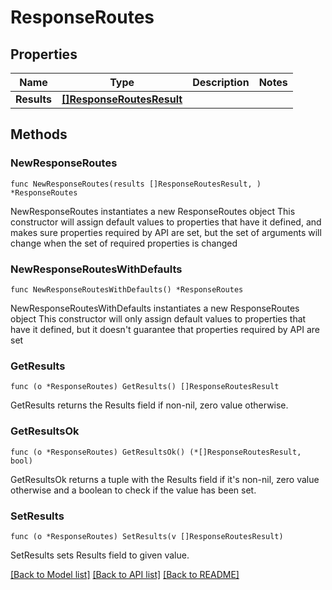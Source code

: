 # ResponseRoutes

## Properties

Name | Type | Description | Notes
------------ | ------------- | ------------- | -------------
**Results** | [**[]ResponseRoutesResult**](ResponseRoutesResult.md) |  | 

## Methods

### NewResponseRoutes

`func NewResponseRoutes(results []ResponseRoutesResult, ) *ResponseRoutes`

NewResponseRoutes instantiates a new ResponseRoutes object
This constructor will assign default values to properties that have it defined,
and makes sure properties required by API are set, but the set of arguments
will change when the set of required properties is changed

### NewResponseRoutesWithDefaults

`func NewResponseRoutesWithDefaults() *ResponseRoutes`

NewResponseRoutesWithDefaults instantiates a new ResponseRoutes object
This constructor will only assign default values to properties that have it defined,
but it doesn't guarantee that properties required by API are set

### GetResults

`func (o *ResponseRoutes) GetResults() []ResponseRoutesResult`

GetResults returns the Results field if non-nil, zero value otherwise.

### GetResultsOk

`func (o *ResponseRoutes) GetResultsOk() (*[]ResponseRoutesResult, bool)`

GetResultsOk returns a tuple with the Results field if it's non-nil, zero value otherwise
and a boolean to check if the value has been set.

### SetResults

`func (o *ResponseRoutes) SetResults(v []ResponseRoutesResult)`

SetResults sets Results field to given value.



[[Back to Model list]](../README.md#documentation-for-models) [[Back to API list]](../README.md#documentation-for-api-endpoints) [[Back to README]](../README.md)



